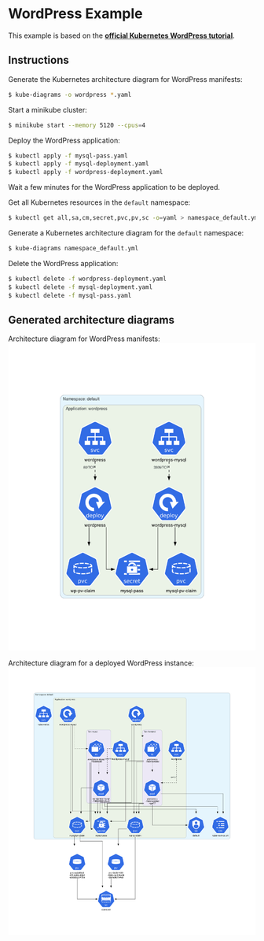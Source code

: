 # WordPress Example

This example is based on the **[official Kubernetes WordPress tutorial](https://kubernetes.io/docs/tutorials/stateful-application/mysql-wordpress-persistent-volume/)**.

## Instructions

Generate the Kubernetes architecture diagram for WordPress manifests:
```sh
$ kube-diagrams -o wordpress *.yaml
```

Start a minikube cluster:
```sh
$ minikube start --memory 5120 --cpus=4
```

Deploy the WordPress application:
```sh
$ kubectl apply -f mysql-pass.yaml
$ kubectl apply -f mysql-deployment.yaml
$ kubectl apply -f wordpress-deployment.yaml
```

Wait a few minutes for the WordPress application to be deployed.

Get all Kubernetes resources in the `default` namespace:
```sh
$ kubectl get all,sa,cm,secret,pvc,pv,sc -o=yaml > namespace_default.yml
```

Generate a Kubernetes architecture diagram for the `default` namespace:
```sh
$ kube-diagrams namespace_default.yml
```

Delete the WordPress application:
```sh
$ kubectl delete -f wordpress-deployment.yaml
$ kubectl delete -f mysql-deployment.yaml
$ kubectl delete -f mysql-pass.yaml
```

## Generated architecture diagrams

Architecture diagram for WordPress manifests:
![wordpress.png](wordpress.png)

Architecture diagram for a deployed WordPress instance:
![default namespace](namespace_default.png)
